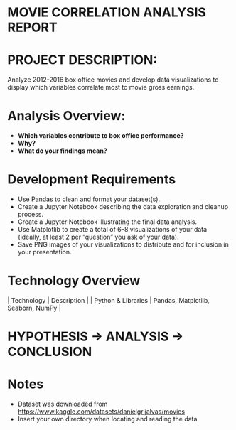 # **MOVIE CORRELATION ANALYSIS REPORT** 

# PROJECT DESCRIPTION: 
Analyze 2012-2016 box office movies and develop data visualizations to display which variables correlate most to movie gross earnings. 

# Analysis Overview:
+ **Which variables contribute to box office performance?**
+ **Why?**
+ **What do your findings mean?**

# Development Requirements		
		
+	Use Pandas to clean and format your dataset(s). 
+	Create a Jupyter Notebook describing the data exploration and cleanup process.
+	Create a Jupyter Notebook illustrating the final data analysis. 
+	Use Matplotlib to create a total of 6–8 visualizations of your data (ideally, at least 2 per ”question” you ask of your data). 
+	Save PNG images of your visualizations to distribute and for inclusion in your presentation.

# Technology Overview

| Technology   		| Description    		  |
| Python & Libraries | Pandas, Matplotlib, Seaborn, NumPy |

# HYPOTHESIS -> ANALYSIS -> CONCLUSION

# Notes

+ Dataset was downloaded from https://www.kaggle.com/datasets/danielgrijalvas/movies
+ Insert your own directory when locating and reading the data

